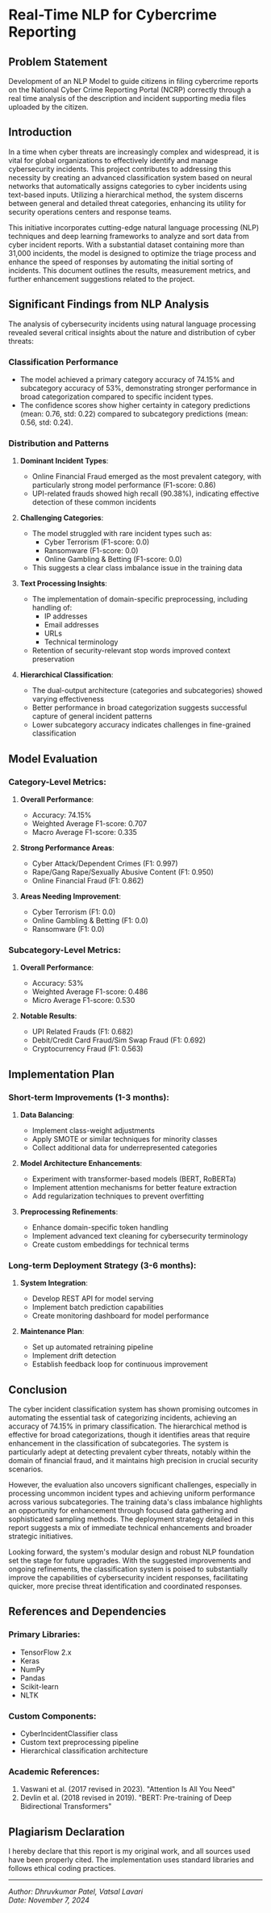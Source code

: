 # Real-Time NLP for Cybercrime Reporting

## Problem Statement
Development of an NLP Model to guide citizens in filing cybercrime reports on the National Cyber Crime Reporting Portal (NCRP) correctly through a real time analysis of the description and incident supporting media files uploaded by the citizen.

## Introduction
In a time when cyber threats are increasingly complex and widespread, it is vital for global organizations to effectively identify and manage cybersecurity incidents. This project contributes to addressing this necessity by creating an advanced classification system based on neural networks that automatically assigns categories to cyber incidents using text-based inputs. Utilizing a hierarchical method, the system discerns between general and detailed threat categories, enhancing its utility for security operations centers and response teams.

This initiative incorporates cutting-edge natural language processing (NLP) techniques and deep learning frameworks to analyze and sort data from cyber incident reports. With a substantial dataset containing more than 31,000 incidents, the model is designed to optimize the triage process and enhance the speed of responses by automating the initial sorting of incidents. This document outlines the results, measurement metrics, and further enhancement suggestions related to the project.

## Significant Findings from NLP Analysis
The analysis of cybersecurity incidents using natural language processing revealed several critical insights about the nature and distribution of cyber threats:

### Classification Performance
- The model achieved a primary category accuracy of 74.15% and subcategory accuracy of 53%, demonstrating stronger performance in broad categorization compared to specific incident types.
- The confidence scores show higher certainty in category predictions (mean: 0.76, std: 0.22) compared to subcategory predictions (mean: 0.56, std: 0.24).

### Distribution and Patterns
1. **Dominant Incident Types**:
   - Online Financial Fraud emerged as the most prevalent category, with particularly strong model performance (F1-score: 0.86)
   - UPI-related frauds showed high recall (90.38%), indicating effective detection of these common incidents

2. **Challenging Categories**:
   - The model struggled with rare incident types such as:
     - Cyber Terrorism (F1-score: 0.0)
     - Ransomware (F1-score: 0.0)
     - Online Gambling & Betting (F1-score: 0.0)
   - This suggests a clear class imbalance issue in the training data

3. **Text Processing Insights**:
   - The implementation of domain-specific preprocessing, including handling of:
     - IP addresses
     - Email addresses
     - URLs
     - Technical terminology
   - Retention of security-relevant stop words improved context preservation

4. **Hierarchical Classification**:
   - The dual-output architecture (categories and subcategories) showed varying effectiveness
   - Better performance in broad categorization suggests successful capture of general incident patterns
   - Lower subcategory accuracy indicates challenges in fine-grained classification

## Model Evaluation

### Category-Level Metrics:
1. **Overall Performance**:
   - Accuracy: 74.15%
   - Weighted Average F1-score: 0.707
   - Macro Average F1-score: 0.335

2. **Strong Performance Areas**:
   - Cyber Attack/Dependent Crimes (F1: 0.997)
   - Rape/Gang Rape/Sexually Abusive Content (F1: 0.950)
   - Online Financial Fraud (F1: 0.862)

3. **Areas Needing Improvement**:
   - Cyber Terrorism (F1: 0.0)
   - Online Gambling & Betting (F1: 0.0)
   - Ransomware (F1: 0.0)

### Subcategory-Level Metrics:
1. **Overall Performance**:
   - Accuracy: 53%
   - Weighted Average F1-score: 0.486
   - Micro Average F1-score: 0.530

2. **Notable Results**:
   - UPI Related Frauds (F1: 0.682)
   - Debit/Credit Card Fraud/Sim Swap Fraud (F1: 0.692)
   - Cryptocurrency Fraud (F1: 0.563)

## Implementation Plan

### Short-term Improvements (1-3 months):
1. **Data Balancing**:
   - Implement class-weight adjustments
   - Apply SMOTE or similar techniques for minority classes
   - Collect additional data for underrepresented categories

2. **Model Architecture Enhancements**:
   - Experiment with transformer-based models (BERT, RoBERTa)
   - Implement attention mechanisms for better feature extraction
   - Add regularization techniques to prevent overfitting

3. **Preprocessing Refinements**:
   - Enhance domain-specific token handling
   - Implement advanced text cleaning for cybersecurity terminology
   - Create custom embeddings for technical terms

### Long-term Deployment Strategy (3-6 months):
1. **System Integration**:
   - Develop REST API for model serving
   - Implement batch prediction capabilities
   - Create monitoring dashboard for model performance

2. **Maintenance Plan**:
   - Set up automated retraining pipeline
   - Implement drift detection
   - Establish feedback loop for continuous improvement

## Conclusion
The cyber incident classification system has shown promising outcomes in automating the essential task of categorizing incidents, achieving an accuracy of 74.15% in primary classification. The hierarchical method is effective for broad categorizations, though it identifies areas that require enhancement in the classification of subcategories. The system is particularly adept at detecting prevalent cyber threats, notably within the domain of financial fraud, and it maintains high precision in crucial security scenarios.

However, the evaluation also uncovers significant challenges, especially in processing uncommon incident types and achieving uniform performance across various subcategories. The training data's class imbalance highlights an opportunity for enhancement through focused data gathering and sophisticated sampling methods. The deployment strategy detailed in this report suggests a mix of immediate technical enhancements and broader strategic initiatives.

Looking forward, the system's modular design and robust NLP foundation set the stage for future upgrades. With the suggested improvements and ongoing refinements, the classification system is poised to substantially improve the capabilities of cybersecurity incident responses, facilitating quicker, more precise threat identification and coordinated responses.

## References and Dependencies

### Primary Libraries:
- TensorFlow 2.x
- Keras
- NumPy
- Pandas
- Scikit-learn
- NLTK

### Custom Components:
- CyberIncidentClassifier class
- Custom text preprocessing pipeline
- Hierarchical classification architecture

### Academic References:
1. Vaswani et al. (2017 revised in 2023). "Attention Is All You Need"
2. Devlin et al. (2018 revised in 2019). "BERT: Pre-training of Deep Bidirectional Transformers"

## Plagiarism Declaration
I hereby declare that this report is my original work, and all sources used have been properly cited. The implementation uses standard libraries and follows ethical coding practices.

---
*Author: Dhruvkumar Patel, Vatsal Lavari*  
*Date: November 7, 2024*
